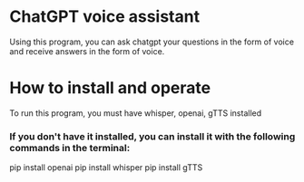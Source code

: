 # ChatGPT voice assistant
Using this program, you can ask chatgpt your questions in the form of voice and receive answers in the form of voice.
# How to install and operate 
To run this program, you must have whisper, openai, gTTS installed
### If you don't have it installed, you can install it with the following commands in the terminal:
pip install openai
pip install whisper
pip install gTTS


